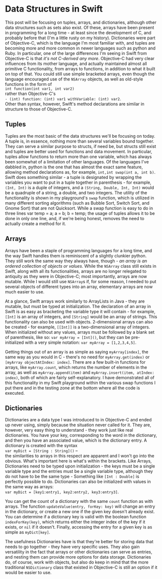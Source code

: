 # Data Structures in Swift

This post will be focusing on tuples, arrays, and dictionaries, although other data 
structures such as sets also exist. Of these, arrays have been present in programming
for a long time - at least since the development of C, and probably before that (I'm a 
little rusty on my history). Dictionaries were part of Objective-C, which is the language
I'm most familiar with, and tuples are becoming more and more common in newer languages 
such as python and Ruby. In particular, one of the large differences I'm seeing in Swift
from Objective-C is that *it's not C-derived any more*. Objective-C had very clear
influences from its mother language, and actually maintained almost all primitive C
functionality, from arrays to functions, in addition to what it built on top of that. You
could still use simple bracketed arrays, even though the language encouraged use of the
```NSArray``` objects, as well as old-style functions in the form of  
```int function(int var1, int var2)```  
rather than Objective-C's  
```- (int) function: (int) var1 withVariable: (int) var2```.  
Other than syntax, 
however, Swift's method declarations are similar in structure to those of Objective-C.  

## Tuples

Tuples are the most basic of the data structures we'll be focusing on today. A tuple is,
in essence, nothing more than several variables bound together. They can serve a similar
purpose to structs, if need be, but structs still exist and tuples are better used for
functions and data movement. In particular, tuples allow functions to return more than
one variable, which has always been somewhat of a limitation of other languages. Of the
languages I've dabbled in, python is the one that has almost the exact same feature,
allowing method declarations as, for example, ```int,int swap(int a, int b)```. 
Swift does something similar - a tuple is designated by wrapping the variables you want
to put in a tuple together in parenthesis - for example, ```(Int, Int)``` is a
duple of integers, and a ```(String, Double, Int, Int)``` would be a quadruple of
a string, a double, and two integers. The utility of the functionality is shown in my
playground's ```swap``` function, which is utilized in many different sorting 
algorithms (such as Bubble Sort, Switch Sort, and Gnome Sort) that are not Quicksort. 
While a swap function is easy to do in three lines
		var temp = a;
		a = b;
		b = temp;
the usage of tuples allows it to be done in only one line, and, if we're being honest,
removes the need to actually create a method for it.  

## Arrays

Arrays have been a staple of programming languages for a long time, and the way Swift
handles them is reminiscent of a slightly clunkier python. They still work the same way
they always have, though - *an array is an ordered collection of objects or values*. 
While the ```NSArray``` class still exists in Swift, along with all its functionalities, arrays
are no longer relegated to antiquity as they were in Objective-C; most importantly, 
arrays are now mutable. While I would still use ```NSArray```s if, for some reason,
I needed to put several objects of different types into an array, elementary arrays are
now much easier to use.   

At a glance, Swift arrays work similarly to ArrayLists in Java - they are mutable, but
must be typed at initialization. The declaration of an array in Swift is as easy as 
bracketing the variable type it will contain - for example, ```[Int]``` is an 
array of integers, and ```[String]``` would be an array of strings. This functionality
can also be used with objects. 2-dimensional arrays can also be created - for example,
```[[Int]]``` is a two-dimensional array of integers. When initialized without any
values, arrays must be followed by a blank set of parenthesis, like so:
```var myArray = [Int]()```, but they can be pre-initialized with a very simple
notation: ```var myArray = [1,2,3,4,5]```.   

Getting things out of an array is as simple as saying ```myArray[index]```, the
same way as you would in C - there's no need for ```myArray.get(index)``` or 
```[myArray objectAtIndex: index]```. There are a few built-in functions for arrays,
like ```myArray.count```, which returns the number of elements in the array, as well
as ```myArray.append(item)``` and ```myArray.insert(item, atIndex: index)```,
both of which are fairly self-explanatory. I have demonstrated all of this functionality
in my Swift playground within the various swap functions I put there and in the testing
zone at the bottom where all the code is executed.  

## Dictionaries

Dictionaries are a data type I was introduced to in Objective-C and ended up never using,
simply because the situation never called for it.
They are, however, very easy thing to understand - they work just like real dictionaries.
You have your key, corresponding to the word in the dictionary, and then you have an
associated value, which is the dictionary entry. A dictionary is created with the syntax  
```var myDict = [String : String]()``` –  
the similarities to arrays in this respect
are apparent and I won't go into the obvious. What's important here is what's within the
brackets. Like Arrays, Dictionaries need to be typed upon initialization - the keys must 
be a single variable type and the entries must be a single variable type, although they do
not have to be the same type - Something like ```[Int : Double]``` is perfectly 
possible to do. Dictionaries can also be initialized with values in the same way as arrays:  
```var myDict = [key1:entry1, key2:entry2, key3:entry3]```.  

You can get the count of a dictionary with the same ```count``` function as with arrays. The function
```updateValue(entry, forKey: key)``` will change an entry in the dictionary, or
create a new one if the given key doesn't already exist. You can determine if a dictionary
key is valid with the boolean function ```indexForKey(key)```, which returns either
the integer index of the key if it exists, or ```nil``` if it doesn't. Finally, 
accessing the entry for a given key is as simple as ```myDict[key]```.  

The usefulness Dictionaries have is that they're better for storing data that needs to go
together - they have very specific uses. They also gain versatility in the fact that 
arrays or other dictionaries can serve as entries, and nesting them can provide more options
for data storage. Dictionaries do, of course, work with objects, but also do keep in mind
that the more traditional ```NSDictionary``` class that existed in Objective-C is
still an option if it would be easier to use.  